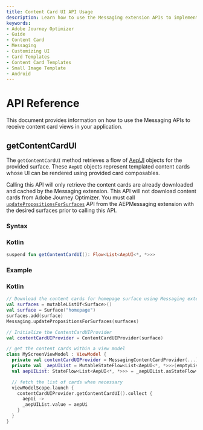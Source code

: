 ```yaml
---
title: Content Card UI API Usage
description: Learn how to use the Messaging extension APIs to implement content card with UI.
keywords:
- Adobe Journey Optimizer
- Guide
- Content Card
- Messaging
- Customizing UI
- Card Templates
- Content Card Templates
- Small Image Template
- Android
---
```


# API Reference

This document provides information on how to use the Messaging APIs to receive content card views in your application.

## getContentCardUI

The `getContentCardUI` method retrieves a flow of [AepUI](./public-classes/aepui.md) objects for the provided surface. These `AepUI` objects represent templated content cards whose UI can be rendered using provided card composables.

<InlineAlert variant="info" slots="text"/>

Calling this API will only retrieve the content cards are already downloaded and cached by the Messaging extension. This API will not download content cards from Adobe Journey Optimizer. You must call [`updatePropositionsForSurfaces`](../../code-based/api-reference.md#updatePropositionsForSurfaces) API from the AEPMessaging extension with the desired surfaces prior to calling this API.

### Syntax

<CodeBlock slots="heading, code" repeat="1" languages="Kotlin" />

### Kotlin

```kotlin
suspend fun getContentCardUI(): Flow<List<AepUI<*, *>>>
```

### Example

<CodeBlock slots="heading, code" repeat="1" languages="Kotlin" />

### Kotlin

```kotlin
// Download the content cards for homepage surface using Messaging extension
val surfaces = mutableListOf<Surface>()
val surface = Surface("homepage")
surfaces.add(surface)
Messaging.updatePropositionsForSurfaces(surfaces)

// Initialize the ContentCardUIProvider
val contentCardUIProvider = ContentCardUIProvider(surface)

// get the content cards within a view model
class MyScreenViewModel : ViewModel {
  private val contentCardUIProvider = MessagingContentCardProvider(...)
  private val _aepUIList = MutableStateFlow<List<AepUI<*, *>>>(emptyList())
  val aepUIList: StateFlow<List<AepUI<*, *>>> = _aepUIList.asStateFlow()

  // fetch the list of cards when necessary 
  viewModelScope.launch {
    contentCardUIProvider.getContentCardUI().collect { 
      aepUi ->
      _aepUIList.value = aepUi
    }
  }
}
```
